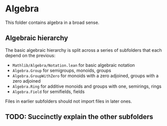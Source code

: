 # Algebra

This folder contains algebra in a broad sense.

## Algebraic hierarchy

The basic algebraic hierarchy is split across a series of subfolders that each depend on the
previous:
* `Mathlib/Algebra/Notation.lean` for basic algebraic notation
* `Algebra.Group` for semigroups, monoids, groups
* `Algebra.GroupWithZero` for monoids with a zero adjoined, groups with a zero adjoined
* `Algebra.Ring` for additive monoids and groups with one, semirings, rings
* `Algebra.Field` for semifields, fields

Files in earlier subfolders should not import files in later ones.

## TODO: Succinctly explain the other subfolders
